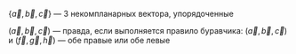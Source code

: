 $\{\vec{a},\vec{b},\vec{c}\}$ — 3 некомпланарных вектора, упорядоченные

$(\vec{a},\vec{b},\vec{c})$ — правда, если выполняется правило буравчика:
$(\vec{a},\vec{b},\vec{c})$ и $(\vec{f}, \vec{g}, \vec{h})$ — обе правые или обе левые
